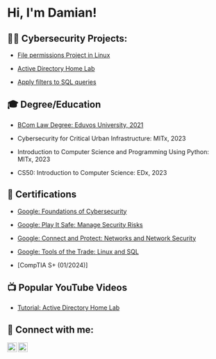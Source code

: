 <h1>Hi, I'm Damian! <br/>

<h2>👨‍💻 Cybersecurity Projects:</h2>

 - [File permissions Project in Linux](https://github.com/Damian-Polomski/Linux-Permissions-Project)
   
 - [Active Directory Home Lab](https://github.com/Damian-Polomski/AvtiveDirectoryLab/tree/main)

 - [Apply filters to SQL queries](https://github.com/Damian-Polomski/Apply-filters-to-SQL-queries)

   
<h2>🎓 Degree/Education </h2>

 - [BCom Law Degree: Eduvos University, 2021](https://imgur.com/a/qaNmZaQ)
 
- Cybersecurity for Critical Urban Infrastructure:	MITx, 2023

- Introduction to Computer Science and Programming Using Python:	MITx, 2023

- CS50: Introduction to Computer Science: EDx, 2023


<h2>📄 Certifications </h2>

 - [Google: Foundations of Cybersecurity](https://www.coursera.org/account/accomplishments/verify/966YR5GP7H49) 

 - [Google: Play It Safe: Manage Security Risks](https://www.coursera.org/account/accomplishments/verify/HL9U2A5NGDSK)

 - [Google: Connect and Protect: Networks and Network Security](https://www.coursera.org/account/accomplishments/verify/WTJGZFHZC5X2)

 - [Google: Tools of the Trade: Linux and SQL](https://www.coursera.org/account/accomplishments/verify/9ESSVZAURMFE)
 
 - [CompTIA S+ (01/2024)]
 
<h2>📺 Popular YouTube Videos</h2>

- [Tutorial: Active Directory Home Lab]()

<h2> 🤳 Connect with me:</h2>


[<img align="left" alt="JoshMadakor | LinkedIn" width="22px" src="https://cdn.jsdelivr.net/npm/simple-icons@v3/icons/linkedin.svg" />][linkedin]
[<img align="left" alt="JoshMadakor | Instagram" width="22px" src="https://cdn.jsdelivr.net/npm/simple-icons@v3/icons/instagram.svg" />][instagram]


[instagram]: https://www.instagram.com/damian.polomski/
[linkedin]: https://www.linkedin.com/in/damianpolomski/


